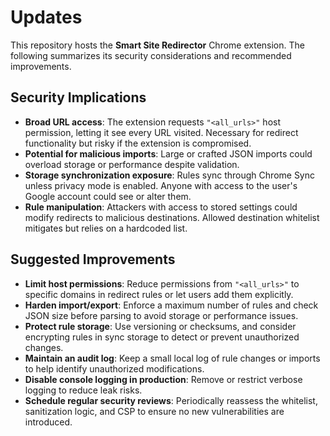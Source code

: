 # Updates

This repository hosts the **Smart Site Redirector** Chrome extension. The following summarizes its security considerations and recommended improvements.

## Security Implications
- **Broad URL access**: The extension requests `"<all_urls>"` host permission, letting it see every URL visited. Necessary for redirect functionality but risky if the extension is compromised.
- **Potential for malicious imports**: Large or crafted JSON imports could overload storage or performance despite validation.
- **Storage synchronization exposure**: Rules sync through Chrome Sync unless privacy mode is enabled. Anyone with access to the user's Google account could see or alter them.
- **Rule manipulation**: Attackers with access to stored settings could modify redirects to malicious destinations. Allowed destination whitelist mitigates but relies on a hardcoded list.

## Suggested Improvements
- **Limit host permissions**: Reduce permissions from `"<all_urls>"` to specific domains in redirect rules or let users add them explicitly.
- **Harden import/export**: Enforce a maximum number of rules and check JSON size before parsing to avoid storage or performance issues.
- **Protect rule storage**: Use versioning or checksums, and consider encrypting rules in sync storage to detect or prevent unauthorized changes.
- **Maintain an audit log**: Keep a small local log of rule changes or imports to help identify unauthorized modifications.
- **Disable console logging in production**: Remove or restrict verbose logging to reduce leak risks.
- **Schedule regular security reviews**: Periodically reassess the whitelist, sanitization logic, and CSP to ensure no new vulnerabilities are introduced.
